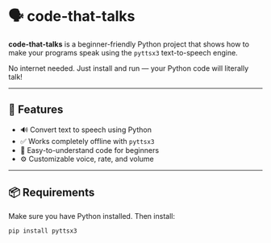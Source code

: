 # 🗣️ code-that-talks

**code-that-talks** is a beginner-friendly Python project that shows how to make your programs speak using the `pyttsx3` text-to-speech engine.

No internet needed. Just install and run — your Python code will literally talk!

---

## 🔧 Features

- 🔊 Convert text to speech using Python
- ✅ Works completely offline with `pyttsx3`
- 🧪 Easy-to-understand code for beginners
- ⚙️ Customizable voice, rate, and volume

---

## 📦 Requirements

Make sure you have Python installed. Then install:

```bash
pip install pyttsx3
